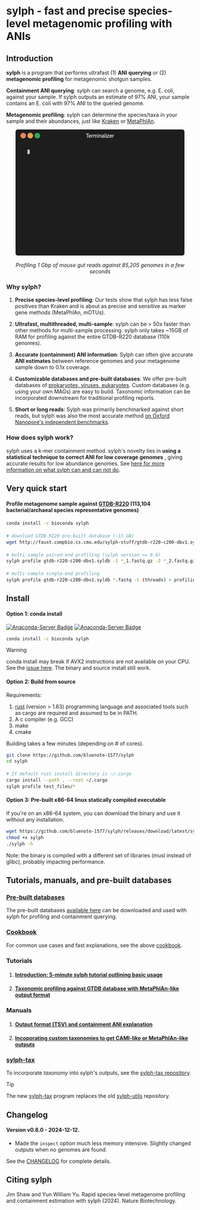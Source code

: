 # sylph - fast and precise species-level metagenomic profiling with ANIs 

## Introduction

**sylph** is a program that performs ultrafast (1) **ANI querying** or (2) **metagenomic profiling** for metagenomic shotgun samples. 

**Containment ANI querying**: sylph can search a genome, e.g. E. coli, against your sample. If sylph outputs an estimate of 97% ANI, your sample contains an E. coli with 97% ANI to the queried genome.

**Metagenomic profiling**: sylph can determine the species/taxa in your sample and their abundances, just like [Kraken](https://ccb.jhu.edu/software/kraken/) or [MetaPhlAn](https://github.com/biobakery/MetaPhlAn).

<p align="center"><img src="assets/sylph.gif?raw=true"/></p>
<p align="center">
   <i>
   Profiling 1 Gbp of mouse gut reads against 85,205 genomes in a few seconds 
   </i>
</p>


### Why sylph?

1. **Precise species-level profiling**: Our tests show that sylph has less false positives than Kraken and is about as precise and sensitive as marker gene methods (MetaPhlAn, mOTUs). 

2. **Ultrafast, multithreaded, multi-sample**: sylph can be > 50x faster than other methods for multi-sample processing. sylph only takes ~15GB of RAM for profiling against the entire GTDB-R220 database (110k genomes).

3. **Accurate (containment) ANI information**: Sylph can often give accurate **ANI estimates** between reference genomes and your metagenome sample down to 0.1x coverage.

4. **Customizable databases and pre-built databases**: We offer pre-built databases of [prokaryotes, viruses, eukaryotes](https://github.com/bluenote-1577/sylph/wiki/Pre%E2%80%90built-databases). Custom databases (e.g. using your own MAGs) are easy to build.  Taxonomic information can be incorporated downstream for traditional profiling reports.

5. **Short or long reads**: Sylph was primarily benchmarked against short reads, but sylph was also the most accurate method [on Oxford Nanopore's independent benchmarks](https://nanoporetech.com/resource-centre/genomic-and-epigenomic-insights-into-microbial-biology-with-nanopore-metagenomic-and-isolate-sequencing).

### How does sylph work?

sylph uses a k-mer containment method. sylph's novelty lies in **using a statistical technique to correct ANI for low coverage genomes** , giving accurate results for low abundance genomes. See [here for more information on what sylph can and can not do](https://github.com/bluenote-1577/sylph/wiki/Introduction:-what-is-sylph-and-how-does-it-work%3F). 

## Very quick start

#### Profile metagenome sample against [GTDB-R220](https://gtdb.ecogenomic.org/) (113,104 bacterial/archaeal species representative genomes) 

```sh
conda install -c bioconda sylph

# download GTDB-R220 pre-built database (~13 GB)
wget http://faust.compbio.cs.cmu.edu/sylph-stuff/gtdb-r220-c200-dbv1.syldb

# multi-sample paired-end profiling (sylph version >= 0.6)
sylph profile gtdb-r220-c200-dbv1.syldb -1 *_1.fastq.gz -2 *_2.fastq.gz -t (threads) > profiling.tsv

# multi-sample single-end profiling
sylph profile gtdb-r220-c200-dbv1.syldb *.fastq -t (threads) > profiling.tsv
```

##  Install 

#### Option 1: conda install 
[![Anaconda-Server Badge](https://anaconda.org/bioconda/sylph/badges/version.svg)](https://anaconda.org/bioconda/sylph)
[![Anaconda-Server Badge](https://anaconda.org/bioconda/sylph/badges/latest_release_date.svg)](https://anaconda.org/bioconda/sylph)

```sh
conda install -c bioconda sylph
```

> [!WARNING]
> conda install may break if AVX2 instructions are not available on your CPU. See the [issue here](https://github.com/bluenote-1577/sylph/issues/2). The binary and source install still work. 

#### Option 2: Build from source

Requirements:
1. [rust](https://www.rust-lang.org/tools/install) (version > 1.63) programming language and associated tools such as cargo are required and assumed to be in PATH.
2. A c compiler (e.g. GCC)
3. make
4. cmake

Building takes a few minutes (depending on # of cores).

```sh
git clone https://github.com/bluenote-1577/sylph
cd sylph

# If default rust install directory is ~/.cargo
cargo install --path . --root ~/.cargo
sylph profile test_files/*
```
#### Option 3: Pre-built x86-64 linux statically compiled executable

If you're on an x86-64 system, you can download the binary and use it without any installation. 

```sh
wget https://github.com/bluenote-1577/sylph/releases/download/latest/sylph
chmod +x sylph
./sylph -h
```

Note: the binary is compiled with a different set of libraries (musl instead of glibc), probably impacting performance. 

## Tutorials, manuals, and pre-built databases

### [Pre-built databases](https://github.com/bluenote-1577/sylph/wiki/Pre%E2%80%90built-databases)

The pre-built databases [available here](https://github.com/bluenote-1577/sylph/wiki/Pre%E2%80%90built-databases) can be downloaded and used with sylph for profiling and containment querying. 

### [Cookbook](https://github.com/bluenote-1577/sylph/wiki/sylph-cookbook)

For common use cases and fast explanations, see the above [cookbook](https://github.com/bluenote-1577/sylph/wiki/sylph-cookbook).

### Tutorials
1. #### [Introduction: 5-minute sylph tutorial outlining basic usage](https://github.com/bluenote-1577/sylph/wiki/5%E2%80%90minute-sylph-tutorial)
2. #### [Taxonomic profiling against GTDB database with MetaPhlAn-like output format](https://github.com/bluenote-1577/sylph/wiki/Taxonomic-profiling-with-the-GTDB%E2%80%90R214-database)

### Manuals
1. #### [Output format (TSV) and containment ANI explanation](https://github.com/bluenote-1577/sylph/wiki/Output-format)
2. #### [Incoporating custom taxonomies to get CAMI-like or MetaPhlAn-like outputs](https://github.com/bluenote-1577/sylph/wiki/Incorporating-taxonomic-information-into-sylph-with-sylph%E2%80%90tax)

### [sylph-tax](https://github.com/bluenote-1577/sylph-tax) 

To incorporate *taxonomy* into sylph's outputs, see the [sylph-tax repository](https://github.com/bluenote-1577/sylph-tax). 

> [!TIP] 
> The new [sylph-tax](https://github.com/bluenote-1577/sylph-tax) program replaces the old [sylph-utils](https://github.com/bluenote-1577/sylph-utils) repository. 

## Changelog

#### Version v0.8.0 - 2024-12-12. 

* Made the `inspect` option much less memory intensive. Slightly changed outputs when no genomes are found.

See the [CHANGELOG](https://github.com/bluenote-1577/sylph/blob/main/CHANGELOG.md) for complete details.

## Citing sylph

Jim Shaw and Yun William Yu. Rapid species-level metagenome profiling and containment estimation with sylph (2024). Nature Biotechnology.

